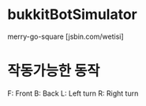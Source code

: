 # bukkitBotSimulator
merry-go-square [jsbin.com/wetisi]

# 작동가능한 동작
F: Front
B: Back
L: Left turn
R: Right turn
